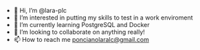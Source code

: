 - 👋 Hi, I’m @lara-plc
- 👀 I’m interested in putting my skills to test in a work enviroment
- 🌱 I’m currently learning PostgreSQL and Docker
- 💞️ I’m looking to collaborate on anything really!
- 📫 How to reach me poncianolaralc@gmail.com

<!---
lara-plc/lara-plc is a ✨ special ✨ repository because its `README.md` (this file) appears on your GitHub profile.
You can click the Preview link to take a look at your changes.
--->
